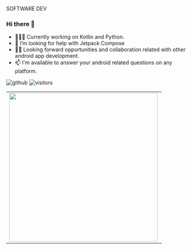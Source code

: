 SOFTWARE DEV

### Hi there 👋

- 👨🏾‍💻 Currently working on  Kotlin and Python.
- 🤔 I’m looking for help with Jetpack Compose
- ✌🏾 Looking forward opportunities and collaboration related with other android app development.
- 📫 I'm available to answer your android related questions on any platform.

![github](https://img.shields.io/github/followers/godwins3?style=plastic)
![visitors](https://visitor-badge.glitch.me/badge?page_id=page.id)

<center>
  <table>
 
  <tr>
    <td>
       <img width="400px" align="left" src="https://github-readme-streak-stats.herokuapp.com/?user=godwins3&theme=vision-friendly-dark"  />
     </td>  
   </tr>
    </tr>
</table>
</center>




